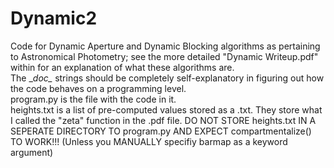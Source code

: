 # Dynamic2
Code for Dynamic Aperture and Dynamic Blocking algorithms as pertaining to Astronomical Photometry; see the more detailed "Dynamic Writeup.pdf" within for an explanation of what these algorithms are.  
The \__doc\__ strings should be completely self-explanatory in figuring out how the code behaves on a programming level.  
program.py is the file with the code in it.  
heights.txt is a list of pre-computed values stored as a .txt. They store what I called the "zeta" function in the .pdf file. DO NOT STORE heights.txt IN A SEPERATE DIRECTORY TO program.py AND EXPECT compartmentalize() TO WORK!!! (Unless you MANUALLY specifiy barmap as a keyword argument)  
